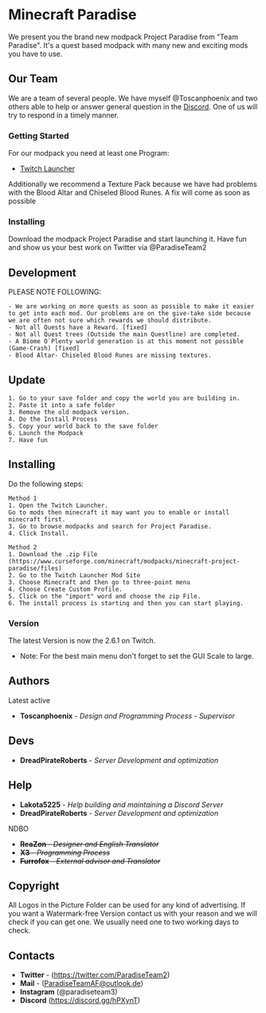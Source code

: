 # Minecraft Paradise
We present you the brand new modpack Project Paradise from "Team Paradise". It's a quest based modpack with many new and exciting mods you have to use.

## Our Team

We are a team of several people. We have myself @Toscanphoenix and two others able to help or answer general question in the [Discord](https://discord.gg/uBTH2W2). One of us will try to respond in a timely manner.

### Getting Started
For our modpack you need at least one Program:
 * [Twitch Launcher](https://www.twitch.tv/downloads)
 
Additionally we recommend a Texture Pack because we have had problems with the Blood Altar and Chiseled Blood Runes. A fix will come as soon as possible

### Installing
Download the modpack Project Paradise and start launching it. Have fun and show us your best work on Twitter via @ParadiseTeam2

## Development

 PLEASE NOTE FOLLOWING:

```
- We are working on more quests as soon as possible to make it easier to get into each mod. Our problems are on the give-take side because      we are often not sure which rewards we should distribute.
- Not all Quests have a Reward. [fixed] 
- Not all Quest trees (Outside the main Questline) are completed.
- A Biome O`Plenty world generation is at this moment not possible (Game-Crash) [fixed] 
- Blood Altar- Chiseled Blood Runes are missing textures.
```

## Update
```
1. Go to your save folder and copy the world you are building in. 
2. Paste it into a safe folder
3. Remove the old modpack version. 
4. Do the Install Process 
5. Copy your world back to the save folder
6. Launch the Modpack
7. Have fun
```

## Installing
Do the following steps:

```
Method 1 
1. Open the Twitch Launcher.
Go to mods then minecraft it may want you to enable or install minecraft first.
3. Go to browse modpacks and search for Project Paradise.
4. Click Install.

Method 2
1. Download the .zip File (https://www.curseforge.com/minecraft/modpacks/minecraft-project-paradise/files)
2. Go to the Twitch Launcher Mod Site
3. Choose Minecraft and then go to three-point menu
4. Choose Create Custom Profile.
5. Click on the "import" word and choose the zip File.
6. The install process is starting and then you can start playing.
```

### Version

The latest Version is now the 2.6.1 on Twitch.
* Note: For the best main menu don't forget to set the GUI Scale to large.

## Authors

Latest active
* **Toscanphoenix** - *Design and Programming Process* - *Supervisor*

## Devs
* **DreadPirateRoberts** - *Server Development and optimization*

## Help
* **Lakota5225** - *Help building and maintaining a Discord Server*
* **DreadPirateRoberts** - *Server Development and optimization*

NDBO
* ~~**ReaZon**        - *Designer and English Translator*~~
* ~~**X3**            - *Programming Process*~~  
* ~~**Furrofox**       - *External advisor and Translator*~~


## Copyright
All Logos in the Picture Folder can be used for any kind of advertising.
If you want a Watermark-free Version contact us with your reason and we will check if you can get one. 
We usually need one to two working days to check.


## Contacts

* **Twitter** -   (https://twitter.com/ParadiseTeam2)
* **Mail** -      (ParadiseTeamAF@outlook.de)
* **Instagram**  (@paradiseteam3)
* **Discord**   (https://discord.gg/hPXynT)
